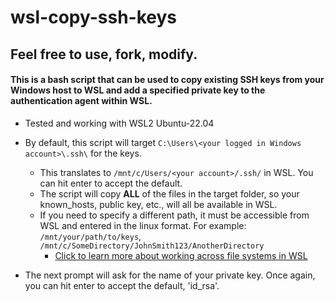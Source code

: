 # wsl-copy-ssh-keys

## **Feel free to use, fork, modify.** 

#### This is a bash script that can be used to copy existing SSH keys from your Windows host to WSL and add a specified private key to the authentication agent within WSL.

- Tested and working with WSL2 Ubuntu-22.04

- By default, this script will target `C:\Users\<your logged in Windows account>\.ssh\` for the keys. 
  - This translates to `/mnt/c/Users/<your account>/.ssh/` in WSL. You can hit enter to accept the default.
  - The script will copy **ALL** of the files in the target folder, so your known_hosts, public key, etc., will all be available in WSL.
  - If you need to specify a different path, it must be accessible from WSL and entered in the linux format. For example: `/mnt/your/path/to/keys`, `/mnt/c/SomeDirectory/JohnSmith123/AnotherDirectory`
    - [Click to learn more about working across file systems in WSL](https://learn.microsoft.com/en-us/windows/wsl/filesystems#file-storage-and-performance-across-file-systems)

- The next prompt will ask for the name of your private key. Once again, you can hit enter to accept the default, 'id_rsa'.
